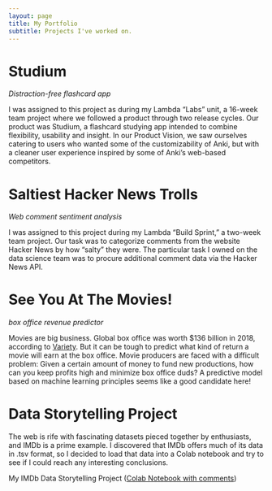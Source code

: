 ```yaml
---
layout: page
title: My Portfolio
subtitle: Projects I've worked on.
---
```


# Studium

*Distraction-free flashcard app*

I was assigned to this project as during my Lambda “Labs” unit, a 16-week team project where we followed a product through two release cycles. Our product was Studium, a flashcard studying app intended to combine flexibility, usability and insight. In our Product Vision, we saw ourselves catering to users who wanted some of the customizability of Anki, but with a cleaner user experience inspired by some of Anki’s web-based competitors.

# Saltiest Hacker News Trolls

*Web comment sentiment analysis*

I was assigned to this project during my Lambda “Build Sprint,” a two-week team project. Our task was to categorize comments from the website Hacker News by how “salty” they were. The particular task I owned on the data science team was to procure additional comment data via the Hacker News API.

# See You At The Movies!

*box office revenue predictor*

Movies are big business. Global box office was worth $136 billion in 2018, according to [Variety](https://variety.com/2019/film/news/box-office-record-disney-dominates-1203098075/). But it can be tough to predict what kind of return a movie will earn at the box office. Movie producers are faced with a difficult problem: Given a certain amount of money to fund new productions, how can you keep profits high and minimize box office duds? A predictive model based on machine learning principles seems like a good candidate here!

# Data Storytelling Project

The web is rife with fascinating datasets pieced together by enthusiasts, and IMDb is a prime example. I discovered that IMDb offers much of its data in .tsv format, so I decided to load that data into a Colab notebook and try to see if I could reach any interesting conclusions.

My IMDb Data Storytelling Project ([Colab Notebook with comments](https://colab.research.google.com/drive/19IlEPOZdWzEWrtmkT_R51iJIsdGsRlZp))
